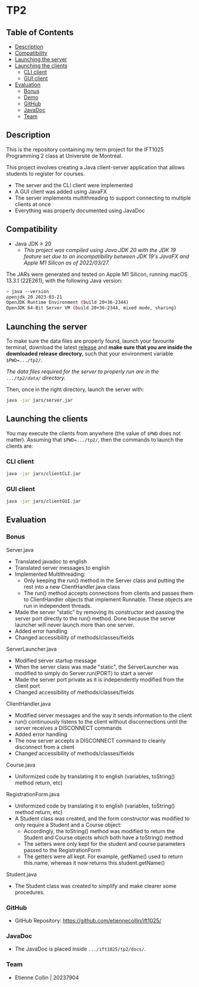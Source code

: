 # TP2 <!-- omit from toc -->

## Table of Contents <!-- omit from toc -->

- [Description](#description)
- [Compatibility](#compatibility)
- [Launching the server](#launching-the-server)
- [Launching the clients](#launching-the-clients)
  - [CLI client](#cli-client)
  - [GUI client](#gui-client)
- [Evaluation](#evaluation)
  - [Bonus](#bonus)
  - [Demo](#demo)
  - [GitHub](#github)
  - [JavaDoc](#javadoc)
  - [Team](#team)

## Description

This is the repository containing my term project for the IFT1025 Programming 2 class at Université de Montréal.

This project involves creating a Java client-server application that allows students to register for courses.

- The server and the CLI client were implemented
- A GUI client was added using JavaFX
- The server implements multithreading to support connecting to multiple clients at once
- Everything was properly documented using JavaDoc

## Compatibility

- Java JDK ≥ 20
  - _This project was compiled using Java JDK 20 with the JDK 19 feature set due to an incompatibility between JDK 19's JavaFX and Apple M1 Silicon as of 2022/03/27._

The JARs were generated and tested on Apple M1 Silicon, running macOS 13.3.1 (22E261), with the following Java version:

```bash
> java --version
openjdk 20 2023-03-21
OpenJDK Runtime Environment (build 20+36-2344)
OpenJDK 64-Bit Server VM (build 20+36-2344, mixed mode, sharing)
```

## Launching the server

To make sure the data files are properly found, launch your favourite terminal, download the latest [release](https://github.com/etiennecollin/ift1025/releases/latest) and **make sure that you are inside the downloaded release directory**, such that your environment variable `$PWD=.../tp2/`.

_The data files required for the server to properly run are in the `.../tp2/data/` directory._

Then, once in the right directory, launch the server with:

```bash
java -jar jars/server.jar
```

## Launching the clients

You may execute the clients from anywhere (the value of `$PWD` does not matter). Assuming that `$PWD=.../tp2/`, then the commands to launch the clients are:

### CLI client

```bash
java -jar jars/clientCLI.jar
```

### GUI client

```bash
java -jar jars/clientGUI.jar
```

## Evaluation

### Bonus

Server.java

- Translated javadoc to english
- Translated server messages to english
- Implemented Multithreading:
  - Only keeping the run() method in the Server class and putting the rest into a new ClientHandler.java class
  - The run() method accepts connections from clients and passes them to ClientHandler objects that implement Runnable.
    These objects are run in independent threads.
- Made the server "static" by removing its constructor and passing the server port directly to the run() method.
  Done because the server launcher will never launch more than one server.
- Added error handling
- Changed accessibility of methods/classes/fields

ServerLauncher.java

- Modified server startup message
- When the server class was made "static", the ServerLauncher was modified to simply do Server.run(PORT) to start a server
- Made the server port private as it is independently modified from the client port
- Changed accessibility of methods/classes/fields

ClientHandler.java

- Modified server messages and the way it sends information to the client
- run() continuously listens to the client without disconnections until the server receives a DISCONNECT commands
- Added error handling
- The now server accepts a DISCONNECT command to cleanly disconnect from a client
- Changed accessibility of methods/classes/fields

Course.java

- Uniformized code by translating it to english (variables, toString() method return, etc)

RegistrationForm.java

- Uniformized code by translating it to english (variables, toString() method return, etc)
- A Student class was created, and the form constructor was modified to only require a Student and a Course object:
  - Accordingly, the toString() method was modified to return the Student and Course objects which both have a toString() method
  - The setters were only kept for the student and course parameters passed to the RegistrationForm
  - The getters were all kept. For example, getName() used to return this.name, whereas it now returns this.student.getName()

Student.java

- The Student class was created to simplify and make clearer some procedures.

### GitHub

- GitHub Repository: https://github.com/etiennecollin/ift1025/

### JavaDoc

- The JavaDoc is placed inside `.../ift1025/tp2/docs/`.

### Team

- Etienne Collin | 20237904
